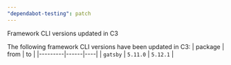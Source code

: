```yaml
---
"dependabot-testing": patch
---
```


Framework CLI versions updated in C3

The following framework CLI versions have been updated in C3:
 | package | from | to |
 |---------|------|----|
 | `gatsby` | `5.11.0` | `5.12.1` |

